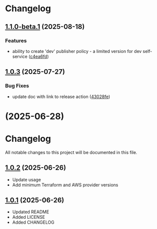# Changelog

## [1.1.0-beta.1](https://github.com/agilecustoms/terraform-aws-ci-publisher/compare/v1.0.3...v1.1.0-beta.1) (2025-08-18)

### Features

* ability to create 'dev' publisher policy - a limited version for dev self-service ([c4ea6fd](https://github.com/agilecustoms/terraform-aws-ci-publisher/commit/c4ea6fd5a17c415e5bc53ae240f9cd6d1f4733d1))


## [1.0.3](https://github.com/agilecustoms/terraform-aws-ci-publisher/compare/v1.0.2...v1.0.3) (2025-07-27)

### Bug Fixes

* update doc with link to release action ([43028fe](https://github.com/agilecustoms/terraform-aws-ci-publisher/commit/43028fe94b70b1e855945b99c6d01af16c8cd991))


# [](https://github.com/agilecustoms/terraform-aws-ci-publisher/compare/v1.0.2...v) (2025-06-28)



# Changelog

All notable changes to this project will be documented in this file.

## [1.0.2](https://github.com/agilecustoms/terraform-aws-ci-publisher/compare/v1.0.1...v1.0.2) (2025-06-26)

* Update usage
* Add minimum Terraform and AWS provider versions

## [1.0.1](https://github.com/agilecustoms/terraform-aws-ci-publisher/compare/v1.0.0...v1.0.1) (2025-06-26)

* Updated README
* Added LICENSE
* Added CHANGELOG
